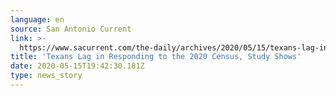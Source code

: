 ```yaml
---
language: en
source: San Antonio Current
link: >-
  https://www.sacurrent.com/the-daily/archives/2020/05/15/texans-lag-in-responding-to-the-2020-census-study-shows
title: 'Texans Lag in Responding to the 2020 Census, Study Shows'
date: 2020-05-15T19:42:30.181Z
type: news_story
---
```


